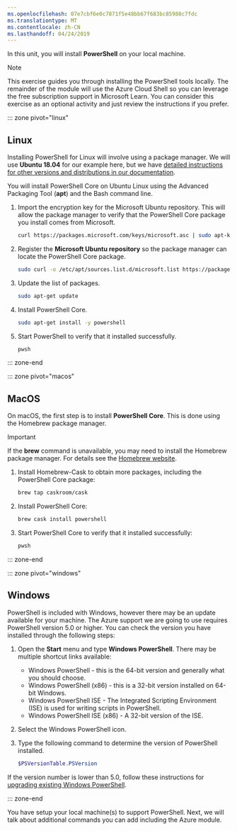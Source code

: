 ```yaml
---
ms.openlocfilehash: 07e7cbf6e0c7871f5e48bb67f683bc85988c7fdc
ms.translationtype: MT
ms.contentlocale: zh-CN
ms.lasthandoff: 04/24/2019
---
```

In this unit, you will install **PowerShell** on your local machine.

> [!NOTE]
> This exercise guides you through installing the PowerShell tools locally. The remainder of the module will use the Azure Cloud Shell so you can leverage the free subscription support in Microsoft Learn. You can consider this exercise as an optional activity and just review the instructions if you prefer.

::: zone pivot="linux"

## <a name="linux"></a>Linux

Installing PowerShell for Linux will involve using a package manager. We will use **Ubuntu 18.04** for our example here, but we have [detailed instructions for other versions and distributions in our documentation](https://docs.microsoft.com/powershell/scripting/setup/installing-powershell-core-on-linux).

You will install PowerShell Core on Ubuntu Linux using the Advanced Packaging Tool (**apt**) and the Bash command line. 

1. Import the encryption key for the Microsoft Ubuntu repository. This will allow the package manager to verify that the PowerShell Core package you install comes from Microsoft.

    ```bash
    curl https://packages.microsoft.com/keys/microsoft.asc | sudo apt-key add -
    ```

1. Register the **Microsoft Ubuntu repository** so the package manager can locate the PowerShell Core package.

    ```bash
    sudo curl -o /etc/apt/sources.list.d/microsoft.list https://packages.microsoft.com/config/ubuntu/18.04/prod.list
    ```

1. Update the list of packages.

    ```bash
    sudo apt-get update
    ```

1. Install PowerShell Core.

    ```bash
    sudo apt-get install -y powershell
    ```

1. Start PowerShell to verify that it installed successfully.

    ```bash
    pwsh
    ```
::: zone-end

::: zone pivot="macos"

## <a name="macos"></a>MacOS

On macOS, the first step is to install **PowerShell Core**. This is done using the Homebrew package manager.

> [!IMPORTANT]
> If the **brew** command is unavailable, you may need to install the Homebrew package manager. For details see the [Homebrew website](https://brew.sh/).

1. Install Homebrew-Cask to obtain more packages, including the PowerShell Core package:

    ```bash
    brew tap caskroom/cask
    ```

1. Install PowerShell Core:

    ```bash
    brew cask install powershell
    ```

1. Start PowerShell Core to verify that it installed successfully:

    ```bash
    pwsh
    ```

::: zone-end

::: zone pivot="windows"

## <a name="windows"></a>Windows
PowerShell is included with Windows, however there may be an update available for your machine. The Azure support we are going to use requires PowerShell version 5.0 or higher. You can check the version you have installed through the following steps:

1. Open the **Start** menu and type **Windows PowerShell**. There may be multiple shortcut links available:
    - Windows PowerShell - this is the 64-bit version and generally what you should choose.
    - Windows PowerShell (x86) - this is a 32-bit version installed on 64-bit Windows.
    - Windows PowerShell ISE - The Integrated Scripting Environment (ISE) is used for writing scripts in PowerShell. 
    - Windows PowerShell ISE (x86) - A 32-bit version of the ISE.

1. Select the Windows PowerShell icon.

1. Type the following command to determine the version of PowerShell installed.

    ```powershell
    $PSVersionTable.PSVersion
    ```
    
If the version number is lower than 5.0, follow these instructions for [upgrading existing Windows PowerShell](https://docs.microsoft.com/powershell/scripting/setup/installing-windows-powershell?view=powershell-6#upgrading-existing-windows-powershell).

::: zone-end

You have setup your local machine(s) to support PowerShell. Next, we will talk about additional commands you can add including the Azure module.